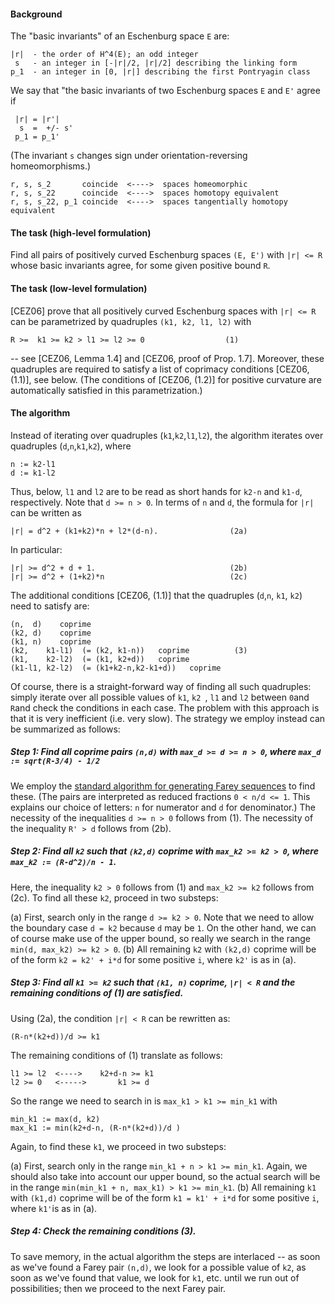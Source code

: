 #### Background

The "basic invariants" of an Eschenburg space `E` are:  

    |r|  - the order of H^4(E); an odd integer
     s   - an integer in [-|r|/2, |r|/2] describing the linking form
    p_1  - an integer in [0, |r|] describing the first Pontryagin class

We say that "the basic invariants of two Eschenburg spaces `E` and `E'` agree if

     |r| = |r'|
      s  =  +/- s' 
     p_1 = p_1'

(The invariant `s` changes sign under orientation-reversing homeomorphisms.)

    r, s, s_2       coincide  <---->  spaces homeomorphic
    r, s, s_22      coincide  <---->  spaces homotopy equivalent
    r, s, s_22, p_1 coincide  <---->  spaces tangentially homotopy equivalent
    

#### The task (high-level formulation)
Find all pairs of positively curved Eschenburg spaces `(E, E')` with `|r| <= R` whose basic invariants agree, for some given positive bound `R`.
     
#### The task (low-level formulation)
[CEZ06] prove that all positively curved Eschenburg spaces with `|r| <= R` can be parametrized by 
quadruples `(k1, k2, l1, l2)` with

    R >=  k1 >= k2 > l1 >= l2 >= 0                  (1)

-- see [CEZ06, Lemma 1.4] and [CEZ06, proof of Prop. 1.7].  Moreover, these quadruples are required to satisfy a list of coprimacy conditions [CEZ06, (1.1)], see below.  (The conditions of [CEZ06, (1.2)] for positive curvature are automatically satisfied in this parametrization.)  

#### The algorithm
Instead of iterating over quadruples (`k1`,`k2`,`l1`,`l2`), the algorithm iterates over quadruples (`d`,`n`,`k1`,`k2`), where

    n := k2-l1
    d := k1-l2

Thus, below, `l1` and `l2` are to be read as short hands for `k2-n` and `k1-d`, respectively.
Note that `d >= n > 0`.  In terms of `n` and `d`, the formula for `|r|` can be written as

    |r| = d^2 + (k1+k2)*n + l2*(d-n).                (2a)

In particular:  

    |r| >= d^2 + d + 1.                              (2b)
    |r| >= d^2 + (1+k2)*n                            (2c)
        
The additional conditions [CEZ06, (1.1)] that the quadruples (`d`,`n`, `k1`, `k2`) need to satisfy are:

    (n,  d)    coprime
    (k2, d)    coprime
    (k1, n)    coprime
    (k2,    k1-l1)  (= (k2, k1-n))   coprime          (3)
    (k1,    k2-l2)  (= (k1, k2+d))   coprime
    (k1-l1, k2-l2)  (= (k1+k2-n,k2-k1+d))   coprime
    
Of course, there is a straight-forward way of finding all such quadruples:  simply iterate over all possible values of `k1`, `k2 `, `l1` and `l2` between `0`and `R`and check the conditions in each case.  The problem with this approach is that it is very inefficient (i.e. very slow).  The strategy we employ instead can be summarized as follows:

##### Step 1:  Find all coprime pairs `(n,d)` with `max_d >= d >= n > 0`, where `max_d := sqrt(R-3/4) - 1/2`
We employ the [standard algorithm for generating Farey sequences](https://en.wikipedia.org/wiki/Farey_sequence#Next_term) to find these.  (The pairs are interpreted as reduced fractions `0 < n/d <= 1`.  This explains our choice of letters: `n` for numerator and `d` for denominator.)  The necessity of the inequalities `d >= n > 0` follows from (1).  The necessity of the inequality `R' > d` follows from (2b).

##### Step 2:  Find all `k2` such that `(k2,d)` coprime with `max_k2 >= k2 > 0`, where `max_k2 := (R-d^2)/n - 1`.
Here, the inequality `k2 > 0` follows from (1) and `max_k2 >= k2` follows from (2c). 
To find all these `k2`, proceed in two substeps:

(a) First, search only in the range `d >= k2 > 0`.  Note that we need to allow the boundary case `d = k2` because `d` may be `1`.
On the other hand, we can of course make use of the upper bound, so really we search in the range
`min(d, max_k2) >= k2 > 0`.
(b) All remaining `k2` with `(k2,d)` coprime will be of the form `k2 = k2' + i*d` for some positive `i`, where `k2'` is as in (a). 

##### Step 3:  Find all `k1 >= k2` such that `(k1, n)` coprime, `|r| < R` and the remaining conditions of (1) are satisfied.
Using (2a), the condition `|r| < R` can be rewritten as:

    (R-n*(k2+d))/d >= k1

The remaining conditions of (1) translate as follows:

    l1 >= l2  <---->    k2+d-n >= k1
    l2 >= 0   <----->       k1 >= d

So the range we need to search in is `max_k1 > k1 >= min_k1` with
 
    min_k1 := max(d, k2)
    max_k1 := min(k2+d-n, (R-n*(k2+d))/d )    
   
Again, to find these `k1`, we proceed in two substeps:

(a) First, search only in the range `min_k1 + n > k1 >= min_k1`. Again, we should also take into account our upper bound, so the actual search will be in the range  `min(min_k1 + n, max_k1) > k1 >= min_k1`. 
(b) All remaining `k1` with `(k1,d)` coprime will be of the form `k1 = k1' + i*d` for some positive `i`, where `k1'`is as in (a).

##### Step 4:  Check the remaining conditions (3).

To save memory, in the actual algorithm the steps are interlaced -- as soon as we've found a Farey pair `(n,d)`, we look for a possible value of `k2`, as soon as we've found that value, we look for `k1`, etc. until we run out of possibilities;  then we proceed to the next Farey pair.
